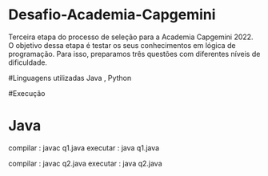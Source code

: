 # Desafio-Academia-Capgemini
Terceira etapa do processo de seleção para a Academia Capgemini 2022. O objetivo dessa etapa é testar os seus conhecimentos em lógica de programação. Para isso, preparamos três questões com diferentes níveis de dificuldade.


#Linguagens utilizadas 
Java , Python

#Execução
<h1>Java</h1>
compilar : javac q1.java
executar : java q1.java

compilar : javac q2.java
executar : java q2.java
